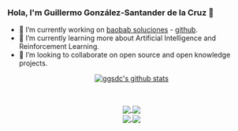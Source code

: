 ### Hola, I'm Guillermo González-Santander de la Cruz 👋

- 🔭 I’m currently working on [baobab soluciones](https://baobabsoluciones.es/) - [github](https://github.com/baobabsoluciones).
- 🌱 I’m currently learning more about Artificial Intelligence and Reinforcement Learning.
- 👯 I’m looking to collaborate on open source and open knowledge projects.

<p align="center">
 <a href="https://github.com/ggsdc">
  <img align="center" src="https://github-readme-stats.vercel.app/api?username=ggsdc&show_icons=true&theme=graywhite&line_height=27&count_private=true&include_all_commits=true/hide_border=true" alt="ggsdc's github stats"/>
 </a>
</p>

<br>

<p align="center">
<a href="https://github.com/baobabsoluciones/cornflow">
  <img align="center" src="https://github-readme-stats.vercel.app/api/pin/?username=baobabsoluciones&repo=cornflow-server&theme=graywhite" />
</a>

<a href="https://github.com/ggsdc/tsp-solvers">
 <img align="center" src="https://github-readme-stats.vercel.app/api/pin/?username=ggsdc&repo=tsp-solvers&theme=graywhite" />
</a>

<br>

</a>
<a href="https://github.com/ggsdc/courier">
 <img align="center" src="https://github-readme-stats.vercel.app/api/pin/?username=ggsdc&repo=courier&theme=graywhite" />
</a>

</a>
<a href="https://github.com/ggsdc/nsga">
 <img align="center" src="https://github-readme-stats.vercel.app/api/pin/?username=ggsdc&repo=nsga&theme=graywhite" />
</a>
</p>

